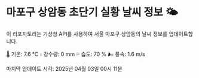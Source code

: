 
# 마포구 상암동 초단기 실황 날씨 정보 🌤️

이 리포지토리는 기상청 API를 사용하여 서울 마포구 상암동의 날씨 정보를 업데이트합니다. 

🌡️ 기온: 7.6 ℃
💧 강수량: 0 mm
💦 습도: 70 %
🌬️ 풍속: 1.6 m/s

마지막 업데이트 시각: 2025년 04월 03일 00시 11분    
